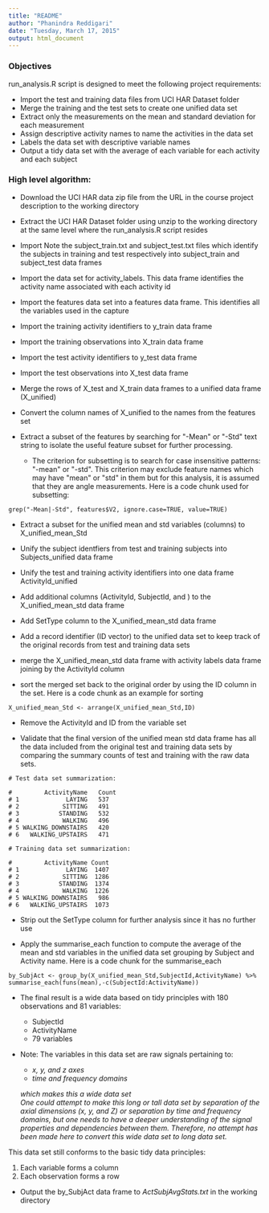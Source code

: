 ```yaml
---
title: "README"
author: "Phanindra Reddigari"
date: "Tuesday, March 17, 2015"
output: html_document
---
```


### Objectives  

run_analysis.R script is designed to meet the following project requirements:  

* Import the test and training data files from UCI HAR Dataset folder
* Merge the training and the test sets to create one unified data set  
* Extract only the measurements on the mean and standard deviation for each measurement  
* Assign descriptive activity names to name the activities in the data set  
* Labels the data set with descriptive variable names  
* Output a tidy data set with the average of each variable for each activity and each subject  

### High level algorithm:  

* Download the UCI HAR data zip file from the URL in the course project description to the working directory  

* Extract the UCI HAR Dataset folder using unzip to the working directory at the same level where the run_analysis.R script resides  

* Import Note the subject\_train.txt and subject\_test.txt files which identify the subjects in training and test respectively into subject\_train and subject\_test data frames

* Import the data set for activity\_labels. This data frame identifies the activity name associated with each activity id  

* Import the features data set into a features data frame. This identifies all the variables used in the capture   

* Import the training activity identifiers to y_train data frame  

* Import the training observations into X_train data frame  

* Import the test activity identifiers to y\_test data frame  

* Import the test observations into X_test data frame  

* Merge the rows of X\_test and X\_train data frames to a unified data frame (X_unified)  

* Convert the column names of X_unified to the names from the features set  

* Extract a subset of the features by searching for "-Mean" or "-Std" text string to isolate the useful feature subset for further processing.  
    + The criterion for subsetting is to search for case insensitive patterns: "-mean" or "-std". This criterion may exclude feature names which may have "mean" or "std" in them but for this analysis, it is assumed that they are angle measurements. Here is a code chunk used for subsetting:  
    
```
grep("-Mean|-Std", features$V2, ignore.case=TRUE, value=TRUE)
```
* Extract a subset for the unified mean and std variables (columns) to X\_unified\_mean\_Std  

* Unify the subject identfiers from test and training subjects into Subjects\_unified data frame     

* Unify the test and training activity identifiers into one data frame ActivityId\_unified  

* Add additional columns (ActivityId, SubjectId, and ) to the X\_unified\_mean\_std data frame 

* Add SetType column to the X\_unified\_mean\_std data frame  

* Add a record identifier (ID vector) to the unified data set to keep track of the original records from test and training data sets   

* merge the X\_unified\_mean\_std data frame with activity labels data frame joining by the ActivityId column  

* sort the merged set back to the original order by using the ID column in the set. Here is a code chunk as an example for sorting 

```
X_unified_mean_Std <- arrange(X_unified_mean_Std,ID)  
```

* Remove the ActivityId and ID from the variable set  

* Validate that the final version of the unified mean std data frame has all the data included from the original test and training data sets by comparing the summary counts of test and training with the raw data sets. 

```
# Test data set summarization:

#         ActivityName   Count
# 1             LAYING   537
# 2            SITTING   491
# 3           STANDING   532
# 4            WALKING   496
# 5 WALKING_DOWNSTAIRS   420
# 6   WALKING_UPSTAIRS   471

# Training data set summarization:

#         ActivityName Count
# 1             LAYING  1407
# 2            SITTING  1286
# 3           STANDING  1374
# 4            WALKING  1226
# 5 WALKING_DOWNSTAIRS   986
# 6   WALKING_UPSTAIRS  1073
```

* Strip out the SetType column for further analysis since it has no further use  

* Apply the summarise\_each function to compute the average of the mean and std variables in the unified data set grouping by Subject and Activity name. Here is a code chunk for the summarise\_each
```
by_SubjAct <- group_by(X_unified_mean_Std,SubjectId,ActivityName) %>% summarise_each(funs(mean),-c(SubjectId:ActivityName))  
```

* The final result is a wide data based on tidy principles with 180 observations and 81 variables:  
    + SubjectId  
    + ActivityName  
    + 79 variables

* Note: The variables in this data set are raw signals pertaining to:   
    + _x, y, and z axes_    
    + _time and frequency domains_  

   _which makes this a wide data set_  
   _One could attempt to make this long or tall data set by separation of the axial    dimensions (x, y, and Z) or separation by time and frequency domains, but one needs to have a deeper understanding of the signal properties and dependencies between them. Therefore, no attempt has been made here to convert this wide data set to long data set._    

This data set still conforms to the basic tidy data principles:  
   1. Each variable forms a column  
   2. Each observation forms a row  

* Output the by_SubjAct data frame to _*ActSubjAvgStats.txt*_ in the working directory  
